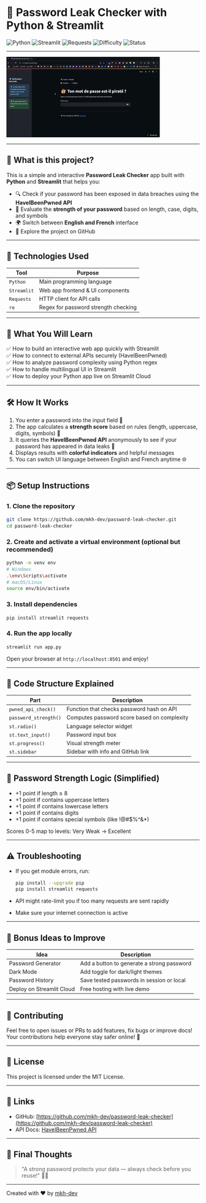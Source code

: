 # 🔐 Password Leak Checker with Python & Streamlit

![Python](https://img.shields.io/badge/Python-3.7+-blue?logo=python)
![Streamlit](https://img.shields.io/badge/Streamlit-1.x-orange?logo=streamlit)
![Requests](https://img.shields.io/badge/Requests-2.x-red?logo=python)
![Difficulty](https://img.shields.io/badge/Level-Beginner-yellow)
![Status](https://img.shields.io/badge/Status-Working-brightgreen)

---

![Demo](https://raw.githubusercontent.com/mkh-dev/password-leak-checker/main/demo.gif)

---

## 📌 What is this project?

This is a simple and interactive **Password Leak Checker** app built with **Python** and **Streamlit** that helps you:

- 🔍 Check if your password has been exposed in data breaches using the **HaveIBeenPwned API**  
- 🧠 Evaluate the **strength of your password** based on length, case, digits, and symbols  
- 🌍 Switch between **English and French** interface  
- 🔗 Explore the project on GitHub

---


## 🧰 Technologies Used

| Tool          | Purpose                                |
|---------------|--------------------------------------|
| `Python`      | Main programming language             |
| `Streamlit`   | Web app frontend & UI components      |
| `Requests`    | HTTP client for API calls             |
| `re`          | Regex for password strength checking  |

---

## 🚀 What You Will Learn

✅ How to build an interactive web app quickly with Streamlit  
✅ How to connect to external APIs securely (HaveIBeenPwned)  
✅ How to analyze password complexity using Python regex  
✅ How to handle multilingual UI in Streamlit  
✅ How to deploy your Python app live on Streamlit Cloud

---

## 🛠 How It Works

1. You enter a password into the input field 🔑  
2. The app calculates a **strength score** based on rules (length, uppercase, digits, symbols) 🧠  
3. It queries the **HaveIBeenPwned API** anonymously to see if your password has appeared in data leaks 🚨  
4. Displays results with **colorful indicators** and helpful messages  
5. You can switch UI language between English and French anytime 🌐

---

## 📦 Setup Instructions

### 1. Clone the repository

```bash
git clone https://github.com/mkh-dev/password-leak-checker.git
cd password-leak-checker
````

### 2. Create and activate a virtual environment (optional but recommended)

```bash
python -m venv env
# Windows
.\env\Scripts\activate
# macOS/Linux
source env/bin/activate
```

### 3. Install dependencies

```bash
pip install streamlit requests
```

### 4. Run the app locally

```bash
streamlit run app.py
```

Open your browser at `http://localhost:8501` and enjoy!

---

## 🧩 Code Structure Explained

| Part                  | Description                                 |
| --------------------- | ------------------------------------------- |
| `pwned_api_check()`   | Function that checks password hash on API   |
| `password_strength()` | Computes password score based on complexity |
| `st.radio()`          | Language selector widget                    |
| `st.text_input()`     | Password input box                          |
| `st.progress()`       | Visual strength meter                       |
| `st.sidebar`          | Sidebar with info and GitHub link           |

---

## 🧠 Password Strength Logic (Simplified)

* +1 point if length ≥ 8
* +1 point if contains uppercase letters
* +1 point if contains lowercase letters
* +1 point if contains digits
* +1 point if contains special symbols (like !@#\$%^&\*)

Scores 0-5 map to levels: Very Weak → Excellent

---

## ⚠️ Troubleshooting

* If you get module errors, run:

  ```bash
  pip install --upgrade pip
  pip install streamlit requests
  ```
* API might rate-limit you if too many requests are sent rapidly
* Make sure your internet connection is active

---

## 🎉 Bonus Ideas to Improve

| Idea                      | Description                                |
| ------------------------- | ------------------------------------------ |
| Password Generator        | Add a button to generate a strong password |
| Dark Mode                 | Add toggle for dark/light themes           |
| Password History          | Save tested passwords in session or local  |
| Deploy on Streamlit Cloud | Free hosting with live demo                |

---

## 🤝 Contributing

Feel free to open issues or PRs to add features, fix bugs or improve docs!
Your contributions help everyone stay safer online! 🙌

---

## 📜 License

This project is licensed under the MIT License.

---

## 🔗 Links

* GitHub: [https://github.com/mkh-dev/password-leak-checker](https://github.com/mkh-dev/password-leak-checker)
* API Docs: [HaveIBeenPwned API](https://haveibeenpwned.com/API/v3)

---

## 🌈 Final Thoughts

> "A strong password protects your data — always check before you reuse!" 🔐✨

---

Created with ❤️ by [mkh-dev](https://github.com/mkh-dev)
